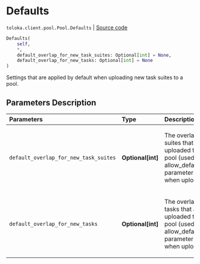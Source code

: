 # Defaults
`toloka.client.pool.Pool.Defaults` | [Source code](https://github.com/Toloka/toloka-kit/blob/v0.1.24/src/client/pool.py#L151)

```python
Defaults(
    self,
    *,
    default_overlap_for_new_task_suites: Optional[int] = None,
    default_overlap_for_new_tasks: Optional[int] = None
)
```

Settings that are applied by default when uploading new task suites to a pool.

## Parameters Description

| Parameters | Type | Description |
| :----------| :----| :-----------|
`default_overlap_for_new_task_suites`|**Optional\[int\]**|<p>The overlap for task suites that are uploaded to the pool (used if the allow_defaults=True parameter is set when uploading).</p>
`default_overlap_for_new_tasks`|**Optional\[int\]**|<p>The overlap for tasks that are uploaded to the pool (used if the allow_defaults=True parameter is set when uploading).</p>
